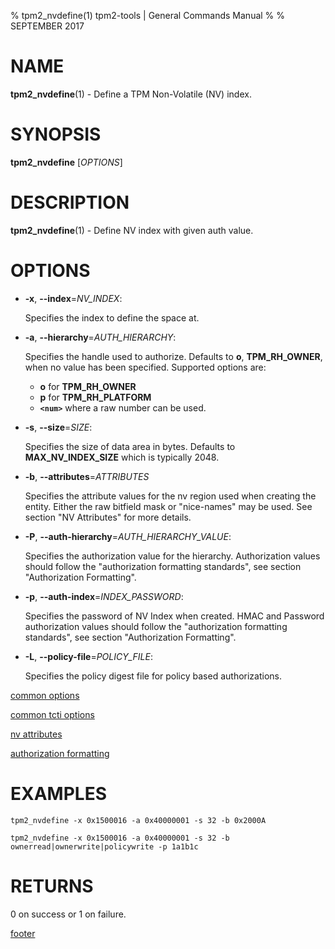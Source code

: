 % tpm2_nvdefine(1) tpm2-tools | General Commands Manual
%
% SEPTEMBER 2017

# NAME

**tpm2_nvdefine**(1) - Define a TPM Non-Volatile (NV) index.

# SYNOPSIS

**tpm2_nvdefine** [*OPTIONS*]

# DESCRIPTION

**tpm2_nvdefine**(1) - Define NV index with given auth value.

# OPTIONS

  * **-x**, **--index**=_NV\_INDEX_:

    Specifies the index to define the space at.

  * **-a**, **--hierarchy**=_AUTH\_HIERARCHY_:

    Specifies the handle used to authorize. Defaults to **o**, **TPM_RH_OWNER**,
    when no value has been specified.
    Supported options are:
      * **o** for **TPM_RH_OWNER**
      * **p** for **TPM_RH_PLATFORM**
      * **`<num>`** where a raw number can be used.

  * **-s**, **--size**=_SIZE_:

    Specifies the size of data area in bytes. Defaults to **MAX_NV_INDEX_SIZE**
    which is typically 2048.

  * **-b**, **--attributes**=_ATTRIBUTES_

    Specifies the attribute values for the nv region used when creating the
    entity. Either the raw bitfield mask or "nice-names" may be used. See
    section "NV Attributes" for more details.

  * **-P**, **--auth-hierarchy**=_AUTH\_HIERARCHY\_VALUE_:

    Specifies the authorization value for the hierarchy. Authorization values
    should follow the "authorization formatting standards", see section
    "Authorization Formatting".

  * **-p**, **--auth-index**=_INDEX\_PASSWORD_:

    Specifies the password of NV Index when created.
    HMAC and Password authorization values should follow the "authorization
    formatting standards", see section "Authorization Formatting".

  * **-L**, **--policy-file**=_POLICY\_FILE_:

    Specifies the policy digest file for policy based authorizations.

[common options](common/options.md)

[common tcti options](common/tcti.md)

[nv attributes](common/nv-attrs.md)

[authorization formatting](common/authorizations.md)

# EXAMPLES

```
tpm2_nvdefine -x 0x1500016 -a 0x40000001 -s 32 -b 0x2000A

tpm2_nvdefine -x 0x1500016 -a 0x40000001 -s 32 -b ownerread|ownerwrite|policywrite -p 1a1b1c
```

# RETURNS

0 on success or 1 on failure.

[footer](common/footer.md)
